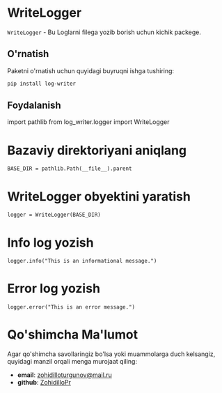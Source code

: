 # WriteLogger
`WriteLogger` - Bu Loglarni filega yozib borish uchun kichik packege.

## O'rnatish

Paketni o'rnatish uchun quyidagi buyruqni ishga tushiring:

```bash
pip install log-writer
```

## Foydalanish
import pathlib
from log_writer.logger import WriteLogger

# Bazaviy direktoriyani aniqlang
`BASE_DIR = pathlib.Path(__file__).parent`

# WriteLogger obyektini yaratish
`logger = WriteLogger(BASE_DIR)`

# Info log yozish
`logger.info("This is an informational message.")`

# Error log yozish
`logger.error("This is an error message.")`

# Qo'shimcha Ma'lumot
Agar qo'shimcha savollaringiz bo'lsa yoki muammolarga duch kelsangiz, quyidagi manzil orqali menga murojaat qiling:
 - **email**: zohidilloturgunov@mail.ru
 - **github**: [ZohidilloPr](https://github.com/ZohidilloPr/)
   
